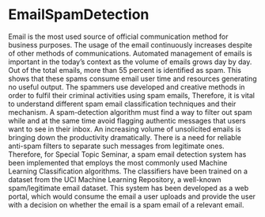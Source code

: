 # EmailSpamDetection
Email is the most used source of official communication method for business purposes. The usage of the email continuously increases despite of other methods of communications. Automated management of emails is important in the today’s context as the volume of emails grows day by day. Out of the total emails, more than 55 percent is identified as spam. This shows that these spams consume email user time and resources generating no useful output. The spammers use developed and creative methods in order to fulfil their criminal activities using spam emails, Therefore, it is vital to understand different spam email classification techniques and their mechanism. A spam-detection algorithm must find a way to filter out spam while and at the same time avoid flagging authentic messages that users want to see in their inbox. An increasing volume of unsolicited emails is bringing down the productivity dramatically. There is a need for reliable anti-spam filters to separate such messages from legitimate ones. Therefore, for Special Topic Seminar, a spam email detection system has been implemented that employs the most commonly used Machine Learning Classification algorithms. The classifiers have been trained on a dataset from the UCI Machine Learning Repository, a well-known spam/legitimate email dataset. This system has been developed as a web portal, which would consume the email a user uploads and provide the user with a decision on whether the email is a spam email of a relevant email.
